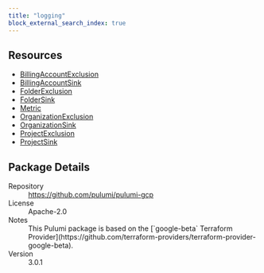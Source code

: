 ```yaml
---
title: "logging"
block_external_search_index: true
---
```


<!-- WARNING: this file was generated by Pulumi Docs Generator. -->
<!-- Do not edit by hand unless you're certain you know what you are doing! -->



<h2 id="resources">Resources</h2>
<ul class="api">
    <li><a href="billingaccountexclusion" title="BillingAccountExclusion"><span class="symbol resource"></span>BillingAccountExclusion</a></li>
    <li><a href="billingaccountsink" title="BillingAccountSink"><span class="symbol resource"></span>BillingAccountSink</a></li>
    <li><a href="folderexclusion" title="FolderExclusion"><span class="symbol resource"></span>FolderExclusion</a></li>
    <li><a href="foldersink" title="FolderSink"><span class="symbol resource"></span>FolderSink</a></li>
    <li><a href="metric" title="Metric"><span class="symbol resource"></span>Metric</a></li>
    <li><a href="organizationexclusion" title="OrganizationExclusion"><span class="symbol resource"></span>OrganizationExclusion</a></li>
    <li><a href="organizationsink" title="OrganizationSink"><span class="symbol resource"></span>OrganizationSink</a></li>
    <li><a href="projectexclusion" title="ProjectExclusion"><span class="symbol resource"></span>ProjectExclusion</a></li>
    <li><a href="projectsink" title="ProjectSink"><span class="symbol resource"></span>ProjectSink</a></li>
</ul>

<h2 id="package-details">Package Details</h2>
<dl class="package-details">
	<dt>Repository</dt>
	<dd><a href="https://github.com/pulumi/pulumi-gcp">https://github.com/pulumi/pulumi-gcp</a></dd>
	<dt>License</dt>
	<dd>Apache-2.0</dd>
    <dt>Notes</dt>
	<dd>This Pulumi package is based on the [`google-beta` Terraform Provider](https://github.com/terraform-providers/terraform-provider-google-beta).</dd>
	<dt>Version</dt>
	<dd>3.0.1</dd>
</dl>

